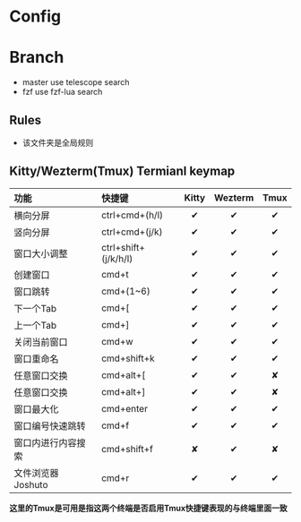 # Config

# Branch

- master use telescope search
- fzf use fzf-lua search

## Rules

- 该文件夹是全局规则

## Kitty/Wezterm(Tmux) Termianl keymap

| 功能               | 快捷键               |  Kitty   | Wezterm  |   Tmux   |
| :----------------- | :------------------- | :------: | :------: | :------: |
| 横向分屏           | ctrl+cmd+(h/l)       | &#10004; | &#10004; | &#10004; |
| 竖向分屏           | ctrl+cmd+(j/k)       | &#10004; | &#10004; | &#10004; |
| 窗口大小调整       | ctrl+shift+(j/k/h/l) | &#10004; | &#10004; | &#10004; |
| 创建窗口           | cmd+t                | &#10004; | &#10004; | &#10004; |
| 窗口跳转           | cmd+(1~6)            | &#10004; | &#10004; | &#10004; |
| 下一个Tab          | cmd+[                | &#10004; | &#10004; | &#10004; |
| 上一个Tab          | cmd+]                | &#10004; | &#10004; | &#10004; |
| 关闭当前窗口       | cmd+w                | &#10004; | &#10004; | &#10004; |
| 窗口重命名         | cmd+shift+k          | &#10004; | &#10004; | &#10004; |
| 任意窗口交换       | cmd+alt+[            | &#10004; | &#10004; | &#10008; |
| 任意窗口交换       | cmd+alt+]            | &#10004; | &#10004; | &#10008; |
| 窗口最大化         | cmd+enter            | &#10004; | &#10004; | &#10004; |
| 窗口编号快速跳转   | cmd+f                | &#10004; | &#10004; | &#10004; |
| 窗口内进行内容搜索 | cmd+shift+f          | &#10008; | &#10004; | &#10008; |
| 文件浏览器Joshuto  | cmd+r                | &#10004; | &#10004; | &#10004; |

**这里的Tmux是可用是指这两个终端是否启用Tmux快捷键表现的与终端里面一致**
